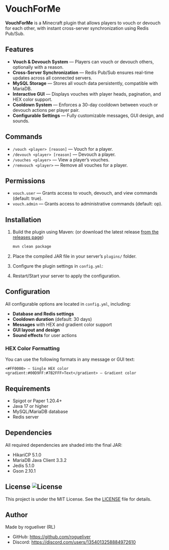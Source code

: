 

# VouchForMe

**VouchForMe** is a Minecraft plugin that allows players to vouch or devouch for each other, with instant cross-server synchronization using Redis Pub/Sub.

## Features

* **Vouch & Devouch System** — Players can vouch or devouch others, optionally with a reason.
* **Cross-Server Synchronization** — Redis Pub/Sub ensures real-time updates across all connected servers.
* **MySQL Storage** — Stores all vouch data persistently, compatible with MariaDB.
* **Interactive GUI** — Displays vouches with player heads, pagination, and HEX color support.
* **Cooldown System** — Enforces a 30-day cooldown between vouch or devouch actions per player pair.
* **Configurable Settings** — Fully customizable messages, GUI design, and sounds.

## Commands

* `/vouch <player> [reason]` — Vouch for a player.
* `/devouch <player> [reason]` — Devouch a player.
* `/vouches <player>` — View a player’s vouches.
* `/remvouch <player>` — Remove all vouches for a player.

## Permissions

* `vouch.user` — Grants access to vouch, devouch, and view commands (default: true).
* `vouch.admin` — Grants access to administrative commands (default: op).

## Installation

1. Build the plugin using Maven:    (or download the latest release [from the releases page](https://github.com/rogueliver/vouchforme/releases))

   ```bash
   mvn clean package
   ```
2. Place the compiled JAR file in your server’s `plugins/` folder.
3. Configure the plugin settings in `config.yml`:
4. Restart/Start your server to apply the configuration.

## Configuration

All configurable options are located in `config.yml`, including:

* **Database and Redis settings**
* **Cooldown duration** (default: 30 days)
* **Messages** with HEX and gradient color support
* **GUI layout and design**
* **Sound effects** for user actions

### HEX Color Formatting

You can use the following formats in any message or GUI text:

```
<#FF0000> — Single HEX color  
<gradient:#00D9FF:#7B2FFF>Text</gradient> — Gradient color
```

## Requirements

* Spigot or Paper 1.20.4+
* Java 17 or higher
* MySQL/MariaDB database
* Redis server

## Dependencies

All required dependencies are shaded into the final JAR:

* HikariCP 5.1.0
* MariaDB Java Client 3.3.2
* Jedis 5.1.0
* Gson 2.10.1

## License ![License](https://img.shields.io/github/license/rogueliver/vouchforme)

This project is under the MIT License. See the [LICENSE](LICENSE) file for details.

## Author

Made by rogueliver (RL)

* GitHub: https://github.com/rogueliver
* Discord: https://discord.com/users/1354013258884972610


